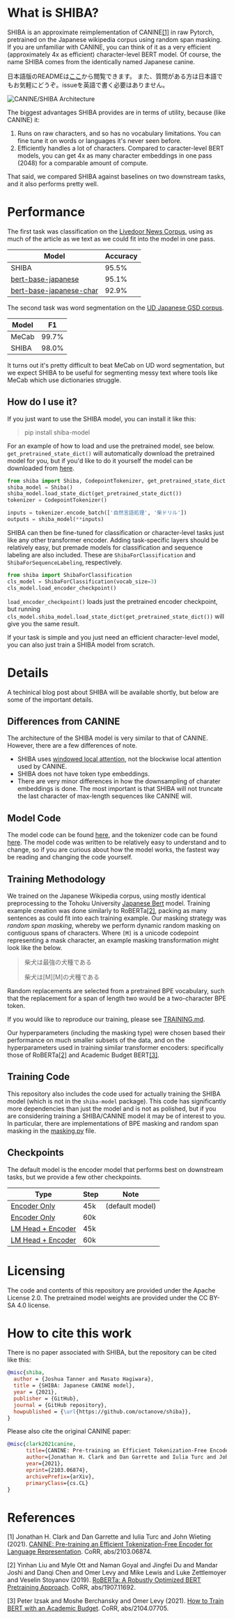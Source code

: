 # What is SHIBA?

SHIBA is an approximate reimplementation of CANINE[[1]](#1) in raw Pytorch, pretrained on the Japanese wikipedia corpus using random span masking. If you are unfamiliar with CANINE, you can think of it as a very efficient (approximately 4x as efficient) character-level BERT model. Of course, the name SHIBA comes from the identically named Japanese canine. 

日本語版のREADMEは[ここ](README.ja.md)から閲覧できます。
また、質問がある方は日本語でもお気軽にどうぞ。issueを英語で書く必要はありません。

![CANINE/SHIBA Architecture](canine_architecture.png "CANINE/SHIBA Architecture")

The biggest advantages SHIBA provides are in terms of utility, because (like CANINE) it:
1. Runs on raw characters, and so has no vocabulary limitations. You can fine tune it on words or languages it's never seen before.
2. Efficiently handles a lot of characters. Compared to caracter-level BERT models, you can get 4x as many character embeddings in one pass (2048) for a comparable amount of compute.

That said, we compared SHIBA against baselines on two downstream tasks, and it also performs pretty well.

# Performance 
The first task was classification on the [Livedoor News Corpus](https://www.rondhuit.com/download.html), using as much of the article as we text as we could fit into the model in one pass. 

| Model | Accuracy  |
|---|---|
| SHIBA | 95.5% |
| [bert-base-japanese](https://huggingface.co/cl-tohoku/bert-base-japanese) | 95.1% |
| [bert-base-japanese-char](https://huggingface.co/cl-tohoku/bert-base-japanese-char) |  92.9% |

The second task was word segmentation on the [UD Japanese GSD corpus](https://universaldependencies.org/treebanks/ja_gsd/index.html).

| Model | F1  |
|---|---|
| MeCab | 99.7%  |
| SHIBA | 98.0% |

It turns out it's pretty difficult to beat MeCab on UD word segmentation, but we expect SHIBA to be useful for segmenting messy text where tools like MeCab which use dictionaries struggle.


## How do I use it?

If you just want to use the SHIBA model, you can install it like this:
> pip install shiba-model


For an example of how to load and use the pretrained model, see below. `get_pretrained_state_dict()` will automatically download the pretrained model for you, but if you'd like to do it yourself the model can be downloaded from [here](https://storage.googleapis.com/shiba.octanove.com/published_checkpoints/shiba_check45k.pt).

```python
from shiba import Shiba, CodepointTokenizer, get_pretrained_state_dict
shiba_model = Shiba()
shiba_model.load_state_dict(get_pretrained_state_dict())
tokenizer = CodepointTokenizer()

inputs = tokenizer.encode_batch(['自然言語処理', '柴ドリル'])
outputs = shiba_model(**inputs)
```

SHIBA can then be fine-tuned for classification or character-level tasks just like any other transformer encoder. Adding task-specific layers should be relatively easy, but premade models for classification and sequence labeling are also included. These are `ShibaForClassification` and `ShibaForSequenceLabeling`, respectively. 

```python
from shiba import ShibaForClassification
cls_model = ShibaForClassification(vocab_size=3)
cls_model.load_encoder_checkpoint()
```

`load_encoder_checkpoint()` loads just the pretrained encoder checkpoint, but running `cls_model.shiba_model.load_state_dict(get_pretrained_state_dict())` will give you the same result. 

If your task is simple and you just need an efficient character-level model, you can also just train a SHIBA model from scratch.

# Details

A techinical blog post about SHIBA will be available shortly, but below are some of the important details. 

## Differences from CANINE

The architecture of the SHIBA model is very similar to that of CANINE. However, there are a few differences of note.

* SHIBA uses [windowed local attention](https://github.com/lucidrains/local-attention), not the blockwise local attention used by CANINE. 
* SHIBA does not have token type embeddings. 
* There are very minor differences in how the downsampling of charater embeddings is done. The most important is that SHIBA will not truncate the last character of max-length sequences like CANINE will.

## Model Code

The model code can be found [here](shiba/model.py), and the tokenizer code can be found [here](shiba/codepoint_tokenizer.py). The model code was written to be relatively easy to understand and to change, so if you are curious about how the model works, the fastest way be reading and changing the code yourself. 


## Training Methodology

We trained on the Japanese Wikipedia corpus, using mostly identical preprocessing to the Tohoku University [Japanese Bert](https://github.com/cl-tohoku/bert-japanese) model. Training example creation was done similarly to RoBERTa[[2]](#2), packing as many sentences as could fit into each training example. Our masking strategy was _random span masking_, whereby we perform dynamic random masking on contiguous spans of characters. Where `[M]` is a unicode codepoint representing a mask character, an example masking transformation might look like the below.

> 柴犬は最強の犬種である
> 
> 柴犬は[M][M]の犬種である

Random replacements are selected from a pretrained BPE vocabulary, such that the replacement for a span of length two would be a two-character BPE token.

If you would like to reproduce our training, please see [TRAINING.md](TRAINING.md).

Our hyperparameters (including the masking type) were chosen based their performance on much smaller subsets of the data, and on the hyperparameters used in training similar transformer encoders: specifically those of RoBERTa[[2]](#2) and Academic Budget BERT[[3]](#3).

## Training Code

This repository also includes the code used for actually training the SHIBA model (which is not in the `shiba-model` package). This code has significantly more dependencies than just the model and is not as polished, but if you are considering training a SHIBA/CANINE model it may be of interest to you. In particular, there are implementations of BPE masking and random span masking in the [masking.py](training/masking.py) file. 

## Checkpoints

The default model is the encoder model that performs best on downstream tasks, but we provide a few other checkpoints. 

| Type              | Step | Note            |
|-------------------|------|-----------------|
| [Encoder Only](https://storage.googleapis.com/shiba.octanove.com/published_checkpoints/shiba_check45k.pt)      | 45k  | (default model) |
| [Encoder Only](https://storage.googleapis.com/shiba.octanove.com/published_checkpoints/shiba_check60k.pt)     | 60k  |                 |
| [LM Head + Encoder](https://storage.googleapis.com/shiba.octanove.com/published_checkpoints/lm_check45k.pt) | 45k  |                 |
| [LM Head + Encoder](https://storage.googleapis.com/shiba.octanove.com/published_checkpoints/lm_check60k.pt) | 60k  |                 |

# Licensing

The code and contents of this repository are provided under the Apache License 2.0. The pretrained model weights are provided under the CC BY-SA 4.0 license. 

# How to cite this work

There is no paper associated with SHIBA, but the repository can be cited like this:

```bibtex
@misc{shiba,
  author = {Joshua Tanner and Masato Hagiwara},
  title = {SHIBA: Japanese CANINE model},
  year = {2021},
  publisher = {GitHub},
  journal = {GitHub repository},
  howpublished = {\url{https://github.com/octanove/shiba}},
}
```

Please also cite the original CANINE paper:
```bibtex
@misc{clark2021canine,
      title={CANINE: Pre-training an Efficient Tokenization-Free Encoder for Language Representation}, 
      author={Jonathan H. Clark and Dan Garrette and Iulia Turc and John Wieting},
      year={2021},
      eprint={2103.06874},
      archivePrefix={arXiv},
      primaryClass={cs.CL}
}
```

# References
<a id="1">[1]</a> Jonathan H. Clark and Dan Garrette and Iulia Turc and John Wieting (2021). [CANINE: Pre-training an Efficient Tokenization-Free Encoder for Language Representation](https://arxiv.org/abs/2103.06874). CoRR, abs/2103.06874.

<a id="2">[2]</a> Yinhan Liu and Myle Ott and Naman Goyal and Jingfei Du and Mandar Joshi and Danqi Chen and Omer Levy and Mike Lewis and Luke Zettlemoyer and Veselin Stoyanov (2019). [RoBERTa: A Robustly Optimized BERT Pretraining Approach](https://arxiv.org/abs/1907.11692). CoRR, abs/1907.11692.

<a id="3">[3]</a>
Peter Izsak and Moshe Berchansky and Omer Levy (2021). [How to Train BERT with an Academic Budget](https://arxiv.org/abs/2104.07705). CoRR, abs/2104.07705.





